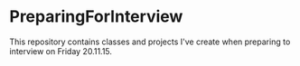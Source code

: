 # PreparingForInterview

This repository contains classes and projects I've create when preparing to interview on Friday 20.11.15.
